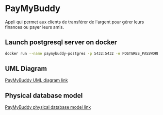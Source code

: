 # PayMyBuddy

Appli qui permet aux clients de transférer de l'argent pour gérer leurs finances ou payer leurs amis.

## Launch postgresql server on docker

```bash
docker run --name paymybuddy-postgres -p 5432:5432 -e POSTGRES_PASSWORD=paymybuddy -e POSTGRES_USER=paymybuddy -e POSTGRES_DB=paymybuddy -d postgres
```

## UML Diagram
[PayMyBuddy UML diagram link](./documentation/P6_02_diagramme_UML.pdf)

## Physical database model 
[PayMyBuddy physical database model link](./documentation/P6_03_modèle_physique_données.pdf)